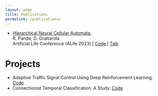 ```yaml
---
layout: page
title: Publications
permalink: /publications/
---
```

* [Hierarchical Neural Cellular Automata.](https://direct.mit.edu/isal/proceedings/isal/35/20/116844)  
  R. Pande, D. Grattarola  
  Artificial Life Conference (ALife 2023) | [Code](https://github.com/RituPande/hnca/) | [Talk](https://youtu.be/rRF2qzxO-uA?si=3ij9r4p5xKn9K1mc)  

     
# Projects
* Adaptive Traffic Signal Control Using Deep Reinforcement Learning. [Code](https://ritupande.github.io/DQL-TSC/)    
* Connectionist Temporal Classification: A Study. [Code](https://ritupande.github.io/ctc/)  

